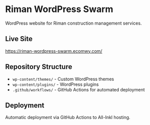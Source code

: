 # Riman WordPress Swarm

WordPress website for Riman construction management services.

## Live Site
https://riman-wordpress-swarm.ecomwy.com/

## Repository Structure
- `wp-content/themes/` - Custom WordPress themes
- `wp-content/plugins/` - WordPress plugins
- `.github/workflows/` - GitHub Actions for automated deployment

## Deployment
Automatic deployment via GitHub Actions to All-Inkl hosting.